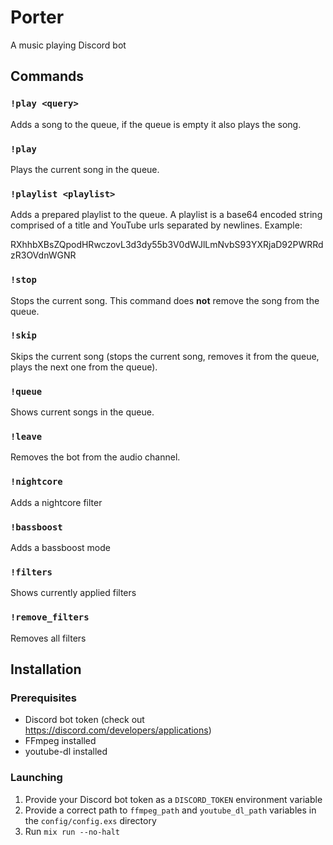 # Porter

A music playing Discord bot

## Commands

### ```!play <query>```

Adds a song to the queue, if the queue is empty it also plays the song.

### ```!play```

Plays the current song in the queue.

### ```!playlist <playlist>```

Adds a prepared playlist to the queue. A playlist is a base64 encoded string comprised of a title and YouTube urls separated by newlines. Example: 

RXhhbXBsZQpodHRwczovL3d3dy55b3V0dWJlLmNvbS93YXRjaD92PWRRdzR3OVdnWGNR 

### ```!stop```

Stops the current song. This command does **not** remove the song from the queue.

### ```!skip```

Skips the current song (stops the current song, removes it from the queue, plays the next one from the queue).

### ```!queue```

Shows current songs in the queue.

### ```!leave```

Removes the bot from the audio channel.

### ```!nightcore```

Adds a nightcore filter

### ```!bassboost```

Adds a bassboost mode

### ```!filters```

Shows currently applied filters

### ```!remove_filters```

Removes all filters

## Installation

### Prerequisites

* Discord bot token (check out https://discord.com/developers/applications)
* FFmpeg installed
* youtube-dl installed

### Launching 

1. Provide your Discord bot token as a 
```DISCORD_TOKEN``` environment variable
1. Provide a correct path to ```ffmpeg_path``` and ```youtube_dl_path``` variables in the ```config/config.exs``` directory
1. Run ```mix run --no-halt```